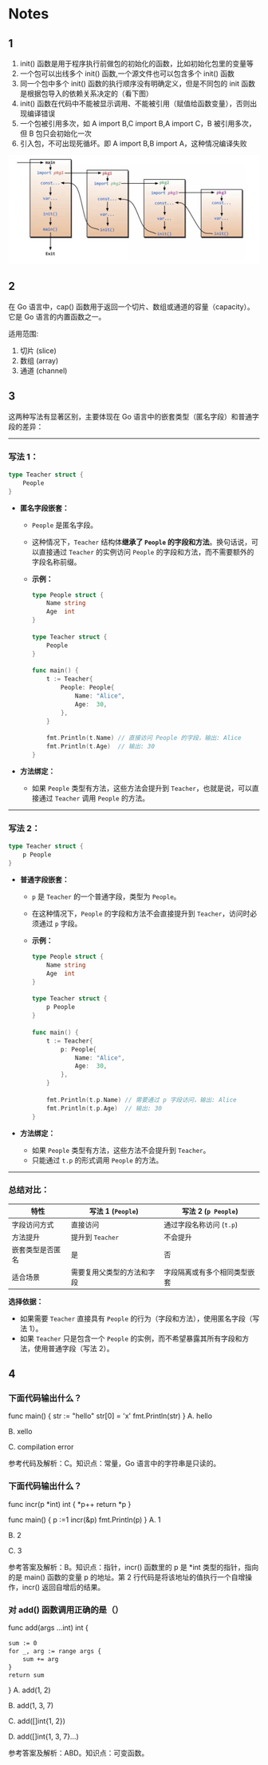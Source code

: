 # Notes

## 1

1. init() 函数是用于程序执行前做包的初始化的函数，比如初始化包里的变量等
2. 一个包可以出线多个 init() 函数,一个源文件也可以包含多个 init() 函数
3. 同一个包中多个 init() 函数的执行顺序没有明确定义，但是不同包的 init 函数是根据包导入的依赖关系决定的（看下图）
4. init() 函数在代码中不能被显示调用、不能被引用（赋值给函数变量），否则出现编译错误
5. 一个包被引用多次，如 A import B,C import B,A import C，B 被引用多次，但 B 包只会初始化一次
6. 引入包，不可出现死循坏。即 A import B,B import A，这种情况编译失败

![init](./init.png)

## 2

在 Go 语言中，cap() 函数用于返回一个切片、数组或通道的容量（capacity）。它是 Go 语言的内置函数之一。

适用范围:

1. 切片 (slice)
2. 数组 (array)
3. 通道 (channel)

## 3

这两种写法有显著区别，主要体现在 Go 语言中的嵌套类型（匿名字段）和普通字段的差异：

---

### **写法 1：**

```go
type Teacher struct {
    People
}
```

- **匿名字段嵌套：**

  - `People` 是匿名字段。
  - 这种情况下，`Teacher` 结构体**继承了 `People` 的字段和方法**。换句话说，可以直接通过 `Teacher` 的实例访问 `People` 的字段和方法，而不需要额外的字段名称前缀。
  - **示例：**

    ```go
    type People struct {
        Name string
        Age  int
    }

    type Teacher struct {
        People
    }

    func main() {
        t := Teacher{
            People: People{
                Name: "Alice",
                Age:  30,
            },
        }

        fmt.Println(t.Name) // 直接访问 People 的字段，输出: Alice
        fmt.Println(t.Age)  // 输出: 30
    }
    ```

- **方法绑定：**
  - 如果 `People` 类型有方法，这些方法会提升到 `Teacher`，也就是说，可以直接通过 `Teacher` 调用 `People` 的方法。

---

### **写法 2：**

```go
type Teacher struct {
    p People
}
```

- **普通字段嵌套：**

  - `p` 是 `Teacher` 的一个普通字段，类型为 `People`。
  - 在这种情况下，`People` 的字段和方法不会直接提升到 `Teacher`，访问时必须通过 `p` 字段。
  - **示例：**

    ```go
    type People struct {
        Name string
        Age  int
    }

    type Teacher struct {
        p People
    }

    func main() {
        t := Teacher{
            p: People{
                Name: "Alice",
                Age:  30,
            },
        }

        fmt.Println(t.p.Name) // 需要通过 p 字段访问，输出: Alice
        fmt.Println(t.p.Age)  // 输出: 30
    }
    ```

- **方法绑定：**
  - 如果 `People` 类型有方法，这些方法不会提升到 `Teacher`。
  - 只能通过 `t.p` 的形式调用 `People` 的方法。

---

### **总结对比：**

| 特性             | 写法 1 (`People`)          | 写法 2 (`p People`)          |
| ---------------- | -------------------------- | ---------------------------- |
| 字段访问方式     | 直接访问                   | 通过字段名称访问 (`t.p`)     |
| 方法提升         | 提升到 `Teacher`           | 不会提升                     |
| 嵌套类型是否匿名 | 是                         | 否                           |
| 适合场景         | 需要复用父类型的方法和字段 | 字段隔离或有多个相同类型嵌套 |

**选择依据：**

- 如果需要 `Teacher` 直接具有 `People` 的行为（字段和方法），使用匿名字段（写法 1）。
- 如果 `Teacher` 只是包含一个 `People` 的实例，而不希望暴露其所有字段和方法，使用普通字段（写法 2）。

## 4

### 下面代码输出什么？

func main() {
str := "hello"
str[0] = 'x'
fmt.Println(str)
}
A. hello

B. xello

C. compilation error

参考代码及解析：C。知识点：常量，Go 语言中的字符串是只读的。

### 下面代码输出什么？

func incr(p *int) int {
*p++
return \*p
}

func main() {
p :=1
incr(&p)
fmt.Println(p)
}
A. 1

B. 2

C. 3

参考答案及解析：B。知识点：指针，incr() 函数里的 p 是 \*int 类型的指针，指向的是 main() 函数的变量 p 的地址。第 2 行代码是将该地址的值执行一个自增操作，incr() 返回自增后的结果。

### 对 add() 函数调用正确的是（）

func add(args ...int) int {

    sum := 0
    for _, arg := range args {
        sum += arg
    }
    return sum

}
A. add(1, 2)

B. add(1, 3, 7)

C. add([]int{1, 2})

D. add([]int{1, 3, 7}…)

参考答案及解析：ABD。知识点：可变函数。
